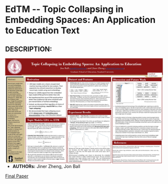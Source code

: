 # EdTM -- Topic Collapsing in Embedding Spaces: An Application to Education Text

## DESCRIPTION:
<img src="cs229-poster-EdTM.pptx.jpg" align="right" />

-   **AUTHORs:** Jiner Zheng, Jon Ball


[Final Paper](https://github.com/Cyanjiner/EdTM/blob/main/Topic_Collapsing_in_Embedding_Spaces.pdf)
